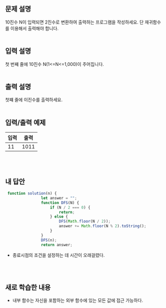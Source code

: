 ## 문제 설명

10진수 N이 입력되면 2진수로 변환하여 출력하는 프로그램을 작성하세요. 단 재귀함수를 이용해서 출력해야 합니다.
<br>
<br>

## 입력 설명

첫 번쨰 줄에 10진수 N(1<=N<=1,000)이 주어집니다.
<br>
<br>

## 출력 설명

첫쨰 줄에 이진수를 출력하세요.
<br>
<br>

## 입력/출력 예제

| 입력 | 출력 |
| ---- | ---- |
| 11   | 1011 |

<br>
<br>

## 내 답안

```js
 function solution(n) {
                let answer = "";
                function DFS(N) {
                    if (N / 2 === 0) {
                        return;
                    } else {
                        DFS(Math.floor(N / 2));
                        answer += Math.floor(N % 2).toString();
                    }
                }
                DFS(n);
                return answer;
```

-   종료시점의 조건을 설정하는 데 시간이 오래걸렸다.

<br>
<br>

## 새로 학습한 내용

-   내부 함수는 자신을 포함하는 외부 함수에 있는 모든 값에 접근 가능하다.
